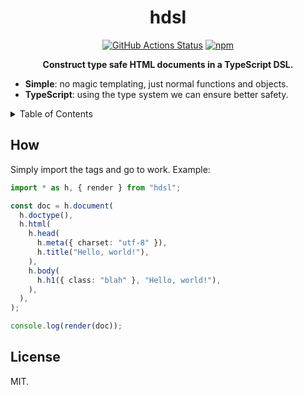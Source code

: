<h1 align="center">hdsl</h1>
<p align="center">
    <a href="https://github.com/sondr3/hdsl/actions"><img alt="GitHub Actions Status" src="https://github.com/sondr3/hdsl/workflows/pipeline/badge.svg" /></a>
    <a href="https://www.npmjs.com/package/hdsl"><img alt="npm" src="https://img.shields.io/npm/v/hdsl" /></a>
</p>

<p align="center">
    <b>Construct type safe HTML documents in a TypeScript DSL.</b>
</p>

- **Simple**: no magic templating, just normal functions and objects.
- **TypeScript**: using the type system we can ensure better safety.

<details>
<summary>Table of Contents</summary>
<br />

- [How](#how)
- [License](#license)

</details>

## How

Simply import the tags and go to work. Example:

```ts
import * as h, { render } from "hdsl";

const doc = h.document(
  h.doctype(),
  h.html(
    h.head(
      h.meta({ charset: "utf-8" }),
      h.title("Hello, world!"),
    ),
    h.body(
      h.h1({ class: "blah" }, "Hello, world!"),
    ),
  ),
);

console.log(render(doc));
```

## License

MIT.
